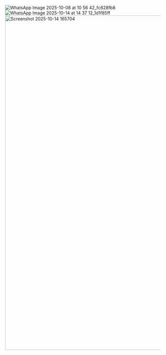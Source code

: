 ![WhatsApp Image 2025-10-08 at 10 56 42_fc628fb8](https://github.com/user-attachments/assets/f6e028da-01b8-4e38-985d-167ca7bf0f75)
![WhatsApp Image 2025-10-14 at 14 37 12_1d1f85ff](https://github.com/user-attachments/assets/713625df-316b-4c94-bc21-634bae538019)
<img width="1919" height="1079" alt="Screenshot 2025-10-14 165704" src="https://github.com/user-attachments/assets/ea26f0e5-782c-49aa-968e-e9c83c15d025" />

